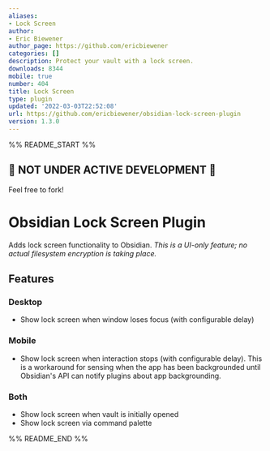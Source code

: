 ```yaml
---
aliases:
- Lock Screen
author:
- Eric Biewener
author_page: https://github.com/ericbiewener
categories: []
description: Protect your vault with a lock screen.
downloads: 8344
mobile: true
number: 404
title: Lock Screen
type: plugin
updated: '2022-03-03T22:52:08'
url: https://github.com/ericbiewener/obsidian-lock-screen-plugin
version: 1.3.0
---
```


%% README_START %%

## 🚨 NOT UNDER ACTIVE DEVELOPMENT 🚨

Feel free to fork!

# Obsidian Lock Screen Plugin

Adds lock screen functionality to Obsidian. _This is a UI-only feature; no actual filesystem encryption is taking place._

## Features

### Desktop

-   Show lock screen when window loses focus (with configurable delay)

### Mobile

-   Show lock screen when interaction stops (with configurable delay). This is a workaround for sensing when the app has been backgrounded until Obsidian's API can notify plugins about app backgrounding.

### Both

-   Show lock screen when vault is initially opened
-   Show lock screen via command palette


%% README_END %%